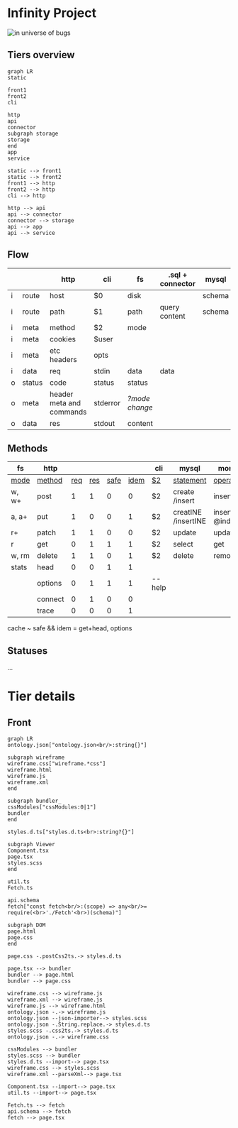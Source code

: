 # Infinity Project

![in universe of bugs](https://lh6.googleusercontent.com/CRZnyAG4JOS00FYHrjVyw-O_ICuww6wQ7I-lNm_kiJJdbzJOt-1SQ1AhgBEOeedGEsvY1W1KNmhxHn1Z_Eydf9ZWsZ9TCwFNu7Fvye-qw_bFaXOHGQxNIvtGxM_9dZ7-inFsx7-c)

## Tiers overview

```mermaid
graph LR
static

front1
front2
cli

http
api
connector
subgraph storage 
storage
end
app
service

static --> front1
static --> front2
front1 --> http
front2 --> http
cli --> http

http --> api
api --> connector
connector --> storage
api --> app
api --> service

```



## Flow

|      |        | http                     | cli      | fs             | .sql + connector | mysql  | mongo |
| ---- | ------ | ------------------------ | -------- | -------------- | ---------------- | ------ | ----- |
| i    | route  | host                     | $0       | disk           |                  | schema |       |
| i    | route  | path                     | $1       | path           | query content    | schema |       |
| i    | meta   | method                   | $2       | mode           |                  |        |       |
| i    | meta   | cookies                  | $user    |                |                  |        |       |
| i    | meta   | etc headers              | opts     |                |                  |        |       |
| i    | data   | req                      | stdin    | data           | data             |        |       |
| o    | status | code                     | status   | status         |                  |        |       |
| o    | meta   | header meta and commands | stderror | *?mode change* |                  |        |       |
| o    | data   | res                      | stdout   | content        |                  |        |       |

## Methods

| fs          | http          |            |            |             |             | cli       | mysql                    | mongo                |
| ----------- | ------------- | ---------- | ---------- | ----------- | ----------- | --------- | ------------------------ | -------------------- |
| <u>mode</u> | <u>method</u> | <u>req</u> | <u>res</u> | <u>safe</u> | <u>idem</u> | <u>$2</u> | <u>statement</u>         | <u>operation</u>     |
| w, w+       | post          | 1          | 1          | 0           | 0           | $2        | create<br />/insert      | insert               |
| a, a+       | put           | 1          | 0          | 0           | 1           | $2        | creatINE<br />/insertINE | insert<br />@indexed |
| r+          | patch         | 1          | 1          | 0           | 0           | $2        | update                   | update               |
| r           | get           | 0          | 1          | 1           | 1           | $2        | select                   | get                  |
| w, rm       | delete        | 1          | 1          | 0           | 1           | $2        | delete                   | remove               |
| stats       | head          | 0          | 0          | 1           | 1           |           |                          |                      |
|             | options       | 0          | 1          | 1           | 1           | --help    |                          |                      |
|             | connect       | 0          | 1          | 0           | 0           |           |                          |                      |
|             | trace         | 0          | 0          | 0           | 1           |           |                          |                      |

cache ~ safe && idem = get+head, options

## Statuses

...

# Tier details

## Front

```mermaid
graph LR
ontology.json["ontology.json<br/>:string{}"]

subgraph wireframe
wireframe.css["wireframe.*css"]
wireframe.html
wireframe.js
wireframe.xml
end

subgraph bundler_
cssModules["cssModules:0|1"]
bundler
end

styles.d.ts["styles.d.ts<br>:string?{}"]

subgraph Viewer
Component.tsx
page.tsx
styles.scss
end

util.ts
Fetch.ts

api.schema
fetch["const fetch<br/>:(scope) => any<br/>= require(<br>'./Fetch'<br>)(schema)"]

subgraph DOM
page.html
page.css
end

page.css -.postCss2ts.-> styles.d.ts

page.tsx --> bundler
bundler --> page.html
bundler --> page.css

wireframe.css --> wireframe.js
wireframe.xml --> wireframe.js
wireframe.js --> wireframe.html
ontology.json -.-> wireframe.js
ontology.json --json-importer--> styles.scss
ontology.json -.String.replace.-> styles.d.ts
styles.scss -.css2ts.-> styles.d.ts
ontology.json -.-> wireframe.css

cssModules --> bundler
styles.scss --> bundler
styles.d.ts --import--> page.tsx
wireframe.css --> styles.scss
wireframe.xml --parseXml--> page.tsx

Component.tsx --import--> page.tsx
util.ts --import--> page.tsx

Fetch.ts --> fetch
api.schema --> fetch
fetch --> page.tsx

```
